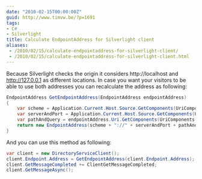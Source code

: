 ```yaml
---
date: "2010-02-15T00:00:00Z"
guid: http://www.timvw.be/?p=1691
tags:
- C#
- Silverlight
title: Calculate EndpointAddress for Silverlight client
aliases:
 - /2010/02/15/calculate-endpointaddress-for-silverlight-client/
 - /2010/02/15/calculate-endpointaddress-for-silverlight-client.html
---
```

Because Silverlight checks the origin it considers http://localhost and http://127.0.0.1 as different locations. In case you want your visitors to be able to use both addresses you can recalculate the address as following:

```csharp
EndpointAddress GetEndpointAddress(EndpointAddress endpointAddress)
{
	var scheme = Application.Current.Host.Source.GetComponents(UriComponents.Scheme, UriFormat.Unescaped);
	var serverAndPort = Application.Current.Host.Source.GetComponents(UriComponents.HostAndPort, UriFormat.Unescaped);
	var pathAndQuery = endpointAddress.Uri.GetComponents(UriComponents.PathAndQuery, UriFormat.Unescaped);
	return new EndpointAddress(scheme + "://" + serverAndPort + pathAndQuery);
}
```

And you can use this method as following:

```csharp
var client = new DirectoryServiceClient();
client.Endpoint.Address = GetEndpointAddress(client.Endpoint.Address);
client.GetMessageCompleted += ClientGetMessageCompleted;
client.GetMessageAsync();
```
